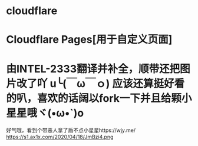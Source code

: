 # cloudflare
Cloudflare Pages[用于自定义页面]
============================================================================
由INTEL-2333翻译并补全，顺带还把图片改了吖
u╰(￣ω￣ｏ)
应该还算挺好看的叭，喜欢的话阔以fork一下并且给颗小星星哦ヾ(•ω•`)o
============================================================================
好气哦，看到个带恶人拿了盾不点小星星https://wjy.me/
https://s1.ax1x.com/2020/04/18/JmBzi4.png
